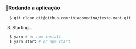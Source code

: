 ### 📝Rodando a aplicação

```sh
  $ git clone git@github.com:thiagomedina/teste-mani.git
```
3. Starting...

```sh
  $ yarn # or npm install
  $ yarn start # or npm start
```


